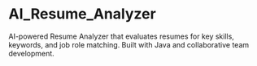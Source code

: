 # AI_Resume_Analyzer
AI-powered Resume Analyzer that evaluates resumes for key skills, keywords, and job role matching. Built with Java and collaborative team development.
